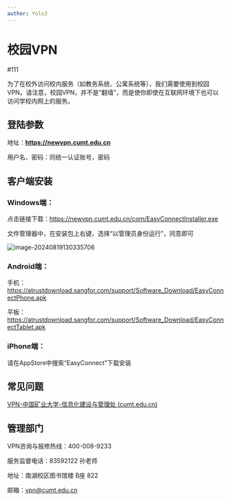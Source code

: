 ```yaml
---
author: Yolo3
---
```


# 校园VPN

#111

为了在校外访问校内服务（如教务系统、公寓系统等），我们需要使用到校园VPN。请注意，校园VPN，并不是“翻墙”，而是使你即使在互联网环境下也可以访问学校内网上的服务。

## 登陆参数

地址：**https://newvpn.cumt.edu.cn**

用户名、密码：同统一认证账号，密码

## 客户端安装

### Windows端：

点击链接下载：https://newvpn.cumt.edu.cn/com/EasyConnectInstaller.exe

文件管理器中，在安装包上右键，选择“以管理员身份运行”，同意即可

![image-20240819130335706](https://s2.loli.net/2024/08/19/9YxlMFQHWTaXbK3.png)

### Android端：

手机：https://atrustdownload.sangfor.com/support/Software_Download/EasyConnectPhone.apk

平板：https://atrustdownload.sangfor.com/support/Software_Download/EasyConnectTablet.apk

### iPhone端：

请在AppStore中搜索“EasyConnect”下载安装

## 常见问题

[VPN-中国矿业大学-信息化建设与管理处 (cumt.edu.cn)](https://nic.cumt.edu.cn/fwzn/VPN.htm#Q1)

## 管理部门

VPN咨询与报修热线：400-008-9233

服务监督电话：83592122  孙老师

地址：南湖校区图书馆楼 B座 822

邮箱：vpn@cumt.edu.cn
